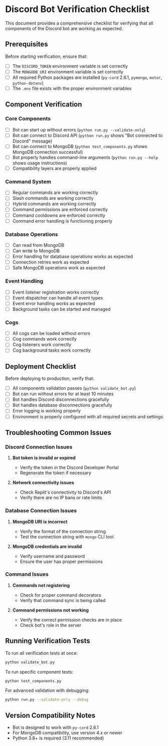 # Discord Bot Verification Checklist

This document provides a comprehensive checklist for verifying that all components of the Discord bot are working as expected.

## Prerequisites

Before starting verification, ensure that:

- [ ] The `DISCORD_TOKEN` environment variable is set correctly
- [ ] The `MONGODB_URI` environment variable is set correctly
- [ ] All required Python packages are installed (`py-cord` 2.6.1, `pymongo`, `motor`, `python-dotenv`)
- [ ] The `.env` file exists with the proper environment variables

## Component Verification

### Core Components

- [ ] Bot can start up without errors (`python run.py --validate-only`)
- [ ] Bot can connect to Discord API (`python run.py` shows "Bot connected to Discord" message)
- [ ] Bot can connect to MongoDB (`python test_components.py` shows MongoDB connection successful)
- [ ] Bot properly handles command-line arguments (`python run.py --help` shows usage instructions)
- [ ] Compatibility layers are properly applied

### Command System

- [ ] Regular commands are working correctly
- [ ] Slash commands are working correctly
- [ ] Hybrid commands are working correctly
- [ ] Command permissions are enforced correctly
- [ ] Command cooldowns are enforced correctly
- [ ] Command error handling is functioning properly

### Database Operations

- [ ] Can read from MongoDB
- [ ] Can write to MongoDB
- [ ] Error handling for database operations works as expected
- [ ] Connection retries work as expected
- [ ] Safe MongoDB operations work as expected

### Event Handling

- [ ] Event listener registration works correctly
- [ ] Event dispatcher can handle all event types
- [ ] Event error handling works as expected
- [ ] Background tasks can be started and managed

### Cogs

- [ ] All cogs can be loaded without errors
- [ ] Cog commands work correctly
- [ ] Cog listeners work correctly
- [ ] Cog background tasks work correctly

## Deployment Checklist

Before deploying to production, verify that:

- [ ] All components validation passes (`python validate_bot.py`)
- [ ] Bot can run without errors for at least 10 minutes
- [ ] Bot handles Discord disconnections gracefully
- [ ] Bot handles database disconnections gracefully
- [ ] Error logging is working properly
- [ ] Environment is properly configured with all required secrets and settings

## Troubleshooting Common Issues

### Discord Connection Issues

1. **Bot token is invalid or expired**
   - Verify the token in the Discord Developer Portal
   - Regenerate the token if necessary

2. **Network connectivity issues**
   - Check Replit's connectivity to Discord's API
   - Verify there are no IP bans or rate limits

### Database Connection Issues

1. **MongoDB URI is incorrect**
   - Verify the format of the connection string
   - Test the connection string with `mongo` CLI tool

2. **MongoDB credentials are invalid**
   - Verify username and password
   - Ensure the user has proper permissions

### Command Issues

1. **Commands not registering**
   - Check for proper command decorators
   - Verify that command sync is being called

2. **Command permissions not working**
   - Verify the correct permission checks are in place
   - Check bot's role in the server

## Running Verification Tests

To run all verification tests at once:

```bash
python validate_bot.py
```

To run specific component tests:

```bash
python test_components.py
```

For advanced validation with debugging:

```bash
python run.py --validate-only --debug
```

## Version Compatibility Notes

- Bot is designed to work with `py-cord` 2.6.1
- For MongoDB compatibility, use version 4.x or newer
- Python 3.8+ is required (3.11 recommended)